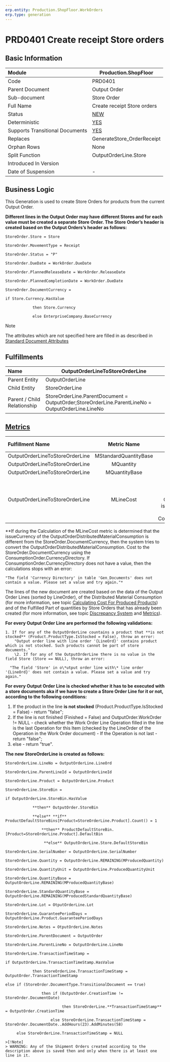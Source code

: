 ```yaml
---
erp.entity: Production.ShopFloor.WorkOrders
erp.type: generation
---
```


# PRD0401 Create receipt Store orders

## Basic Information

| Module                          | Production.ShopFloor                                         |
| :------------------------------ | ------------------------------------------------------------ |
| Code                            | PRD0401                                                      |
| Parent Document                 | Output Order                                                 |
| Sub-document                    | Store Order                                                  |
| Full Name                       | Create receipt Store orders                                  |
| Status                          | [NEW](xref:generation-procedures) |
| Deterministic                   | [YES](https://confluence.erp.net/display/techdoc/Document+Generation+And+Transitional+Documents) |
| Supports Transitional Documents | [YES](https://confluence.erp.net/display/techdoc/Document+Generation+And+Transitional+Documents) |
| Replaces                        | GenerateStore_OrderReceipt |
| Orphan Rows                     | None                                                         |
| Split Function                  | OutputOrderLine.Store                                        |
| Introduced In Version           |                                                              |
| Date of Suspension              | -                                                            |

##  Business Logic

This Generation is used to create Store Orders for products from the current Output Order. 

**Different lines in the Output Order may have different Stores and for each value must be created a separate Store Order. The Store Order’s header is created based on the Output Orders’s header as follows:**

```
StoreOrder.Store = Store

StoreOrder.MovementType = Receipt

StoreOrder.Status = "P"

StoreOrder.DueDate = WorkOrder.DueDate

StoreOrder.PlannedReleaseDate = WorkOrder.ReleaseDate

StoreOrder.PlannedCompletionDate = WorkOrder.DueDate

StoreOrder.DocumentCurrency = 

if Store.Currency.HasValue

​            then Store.Currency

​            else EnterpriseCompany.BaseCurrency
```

> [!Note]
> The attributes which are not specified here are filled in as described in [Standard Document Attributes](../reference/standard-document-attributes.md)

## Fulfillments

| Name                        | OutputOrderLineToStoreOrderLine                              |
| :-------------------------- | ------------------------------------------------------------ |
| Parent Entity               | OutputOrderLine                                              |
| Child Entity                | StoreOrderLine                                               |
| Parent / Child Relationship | StoreOrderLine.ParentDocument = OutputOrder;StoreOrderLine.ParentLineNo = OutputOrderLine.LineNo |

## [Metrics](../reference/metrics.md)

| Fulfillment Name                |      Metric Name      |                       Measurement Unit                       | Parent Value                                                 | Child Value                         | New Record |
| :------------------------------ | :-------------------: | :----------------------------------------------------------: | :----------------------------------------------------------- | :---------------------------------- | :--------- |
| OutputOrderLineToStoreOrderLine | MStandardQuantityBase |         OutputOrderLine.Product.BaseMeasurementUnit          | OutputOrderLine.ProducedStandardQuantityBase                 | StoreOrderLine.StandardQuantityBase | YES        |
| OutputOrderLineToStoreOrderLine |       MQuantity       |             OutputOrderLine.ProducedQuantityUnit             | OutputOrderLine.ProducedQuantity                             | StoreOrderLine.Quantity             | NO         |
| OutputOrderLineToStoreOrderLine |     MQuantityBase     |         OutputOrderLine.Product.BaseMeasurementUnit          | OutputOrderLine.ProducedQuantityBase                         | StoreOrderLine.QuantityBase         | NO         |
| OutputOrderLineToStoreOrderLine |       MLineCost       | OutputOrderDistributedMaterialConsumption.issueCurrency = If ConsumptionOrderLine.Store.Currency.HasValue then  issueCurrency = OutputOrderLine.Store.Currency else if ConsumptionOrderLine.ConsumptionOrder.Store.Currency.HasValue then issueCurrency = ConsumptionOrderLine.ConsumptionOrder.Store.Currency else ConsumptionOrderLine.ConsumptionOrder.EnterpriseCompany.BaseCurrency | OutputOrderLine.SUM(OutputOrderDistributedMaterialConsumptions.Cost[OutputOrderLine = Current.OutputOrderLine) if issueCurrency != StoreOrder.DocumentCurrency, then try to CONVERT(OutputOrderDistributedMaterialConsumption.Cost) through ConsumptionOrder.CurrencyDirectory  | StoreOrderLine.LineCost             | YES        |

**If during the Calculation of the MLineCost metric is determined that the issueCurrency of the OutputOrderDistributedMaterialConsumption is different from the StoreOrder.DocumentCurrency, then the system tries to convert the OutputOrderDistributedMaterialConsumption.
Cost to the StoreOrder.DocumentCurrency using the ConsumptionOrder.CurrencyDirectory. 
If ConsumptionOrder.CurrencyDirectory does not have a value, then the calculations stops with an error:

```
"The field 'Currency Directory' in table 'Gen_Documents' does not contain a value. Please set a value and try again."*
```
The lines of the new document are created based on the data of the Output Order Lines (sorted by LineOrder), of the Distributed Material Consumption (for more information, see topic [Calculating Cost For Produced Products](https://confluence.erp.net/display/techdoc/Calculating+Cost+For+Produced+Products)) and of the Fulfilled Part of quantities by Store Orders that has already been created (for more information, see topic [Discrepancy System](../reference/discrepancy-system.md) and [Metrics](../reference/metrics.md)). 

**For every Output Order Line are performed the following validations:**
```
1. If for any of the OutputOrderLine countains a product that **is not stocked** (Product.ProductType.IsStocked = False), throw an error:
    "Output order line with line order '{LineOrd}' contains product which is not stocked. Such products cannot be part of store documents."
​    \2. If for any of the OutputOrderLine there is no value in the field Store (Store == NULL), throw an error:

  "The field 'Store' in o\*utput order line with\* line order '{LineOrd}' does not contain a value. Please set a value and try again."
  ```

**For every Output Order Line is checked whether it has to be executed with a store documents aka if we have to create a Store Order Line for it or not, according to the following conditions:**

1. If the product in the line **is not stocked** (Product.ProductType.IsStocked = False) - return "false";
2.  If the line is not finished (Finished = False) and OutputOrder.WorkOrder != NULL - check whether the Work Order Line Operation filled in the line is the last Operation for this Item (checked by the LineOrder of the Operation in the Work Order document) - If the Operation is not last - return "false";
3. else - return "true".

**The new StoreOrderLine is created as follows:**

```
StoreOrderLine.LineNo = OutputOrderLine.LineOrd

StoreOrderLine.ParentLineId = OutputOrderLineId

StoreOrderLine.Product = OutputOrderLine.Product

StoreOrderLine.StoreBin = 

if OutputOrderLine.StoreBin.HasValue

​            **then** OutputOrder.StoreBin

​            **else** **if** ProductDefaultStoreBins[Product=StoreOrderLine.Product].Count() = 1

​                **then** ProductDefaultStoreBin.[Product=StoreOrderLine.Product].DefaultBin

​                 **else** OutputOrderLine.Store.DefaultStoreBin

StoreOrderLine.SerialNumber = OutputOrderLine.SerialNumber

StoreOrderLine.Quantity = OutputOrderLine.REMAINING(MProducedQuantity)

StoreOrderLine.QuantityUnit = OutputOrderLine.ProducedQuantityUnit

StoreOrderLine.QuantityBase = OutputOrderLine.REMAINING(MProducedQuantityBase)

StoreOrderLine.StandardQuantityBase = OutputOrderLine.REMAINING(MProducedStandardQuantityBase)

StoreOrderLine.Lot = OtputOrderLine.Lot

StoreOrderLine.GuaranteePeriodDays = OutputOrderLine.Product.GuaranteePeriodDays

StoreOrderLine.Notes = OtputOrderLine.Notes

StoreOrderLine.ParentDocument = OutputOrder

StoreOrderLine.ParentLineNo = OutputOrderLine.LineNo

StoreOrderLine.TransactionTimeStamp = 

if OutputOrderLine.TransactionTimeStamp.HasValue

​            then StoreOrderLine.TransactionTimeStamp = OutputOrder.TransactionTimeStamp

else if (StoreOrder.DocumentType.TransitionalDocument == true)

​                then if (OutputOrder.CreationTime != StoreOrder.DocumentDate)

​                         then StoreOrderLine.**TransactionTimeStamp** = OutputOrder.CreationTime

​                    else StoreOrderLine.TransactionTimeStamp = StoreOrder.DocumentDate..AddHours(23).AddMinutes(58)

​     else StoreOrderLine.TransactionTimeStamp = NULL

>[!Note]
> WARNING: Any of the Shipment Orders created according to the description above is saved then and only when there is at least one line in it.
